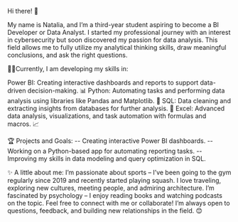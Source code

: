 Hi there! 👋

My name is Natalia, and I’m a third-year student aspiring to become a BI Developer or Data Analyst.
I started my professional journey with an interest in cybersecurity but soon discovered my passion for data analysis. 
This field allows me to fully utilize my analytical thinking skills, draw meaningful conclusions, and ask the right questions.

👩‍💻Currently, I am developing my skills in:

Power BI: Creating interactive dashboards and reports to support data-driven decision-making. 📊
Python: Automating tasks and performing data analysis using libraries like Pandas and Matplotlib. 🐍
SQL: Data cleaning and extracting insights from databases for further analysis. 💾
Excel: Advanced data analysis, visualizations, and task automation with formulas and macros. 📈

🏆 Projects and Goals:
-- Creating interactive Power BI dashboards.
-- Working on a Python-based app for automating reporting tasks.
-- Improving my skills in data modeling and query optimization in SQL.

✨ A little about me:
I’m passionate about sports – I’ve been going to the gym regularly since 2019 and recently started playing squash.
I love traveling, exploring new cultures, meeting people, and admiring architecture.
I’m fascinated by psychology – I enjoy reading books and watching podcasts on the topic.
Feel free to connect with me or collaborate! I’m always open to questions, feedback, and building new relationships in the field. 😊
